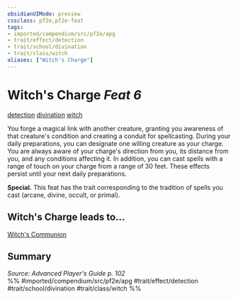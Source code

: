 ```yaml
---
obsidianUIMode: preview
cssclass: pf2e,pf2e-feat
tags:
- imported/compendium/src/pf2e/apg
- trait/effect/detection
- trait/school/divination
- trait/class/witch
aliases: ["Witch's Charge"]
---
```

# Witch's Charge  *Feat 6*  
[detection](detection.md)  [divination](divination.md)  [witch](rules/traits/witch-apg.md)  


You forge a magical link with another creature, granting you awareness of that creature's condition and creating a conduit for spellcasting. During your daily preparations, you can designate one willing creature as your charge. You are always aware of your charge's direction from you, its distance from you, and any conditions affecting it. In addition, you can cast spells with a range of touch on your charge from a range of 30 feet. These effects persist until your next daily preparations.

**Special.** This feat has the trait corresponding to the tradition of spells you cast (arcane, divine, occult, or primal).

## Witch's Charge leads to...

[Witch's Communion](witchs-communion-apg.md)

## Summary

*Source: Advanced Player's Guide p. 102*  
%% #imported/compendium/src/pf2e/apg #trait/effect/detection #trait/school/divination #trait/class/witch %%